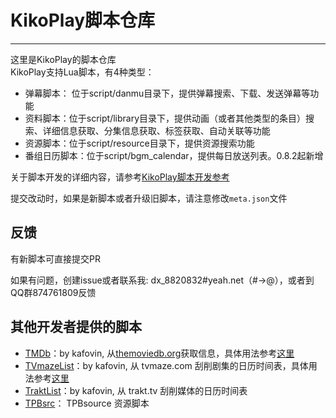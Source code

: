 # KikoPlay脚本仓库
---
这里是KikoPlay的脚本仓库  
KikoPlay支持Lua脚本，有4种类型：
 - 弹幕脚本： 位于script/danmu目录下，提供弹幕搜索、下载、发送弹幕等功能
 - 资料脚本：位于script/library目录下，提供动画（或者其他类型的条目）搜索、详细信息获取、分集信息获取、标签获取、自动关联等功能
 - 资源脚本：位于script/resource目录下，提供资源搜索功能
 - 番组日历脚本：位于script/bgm_calendar，提供每日放送列表。0.8.2起新增

关于脚本开发的详细内容，请参考[KikoPlay脚本开发参考](reference.md)

提交改动时，如果是新脚本或者升级旧脚本，请注意修改`meta.json`文件
## 反馈

有新脚本可直接提交PR

如果有问题，创建issue或者联系我:
dx_8820832#yeah.net（#→@），或者到QQ群874761809反馈

## 其他开发者提供的脚本

 - [TMDb](library/tmdb.lua)：by kafovin,  从[themoviedb.org](themoviedb.org)获取信息，具体用法参考[这里](https://github.com/kafovin/KikoPlayScript)
 - [TVmazeList](bgm_calendar/tvmazelist.lua)：by kafovin,  从 tvmaze.com 刮削剧集的日历时间表，具体用法参考[这里](https://github.com/kafovin/KikoPlayScript)
 - [TraktList](bgm_calendar/traktlist.lua)：by kafovin, 从 trakt.tv 刮削媒体的日历时间表
 - [TPBsrc](resource\tpbsource.lua)： TPBsource 资源脚本

